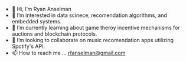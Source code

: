 - 👋 Hi, I’m Ryan Anselman
- 👀 I’m interested in data scinece, recomendation algorithms,  and embedded systems.
- 🌱 I’m currently learning about game theroy incentive mechanisms for auctions and blockchain protocols.
- 💞️ I’m looking to collaborate on music recomendation apps utilizing Spotify's API. 
- 📫 How to reach me ... rfanselman@gmail.com

<!---
blessdog/blessdog is a ✨ special ✨ repository because its `README.md` (this file) appears on your GitHub profile.
You can click the Preview link to take a look at your changes.
--->
